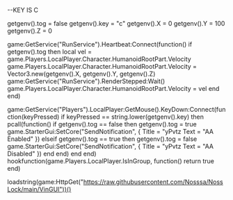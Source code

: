 --KEY IS C

getgenv().tog = false
getgenv().key = "c"
getgenv().X = 0
getgenv().Y = 100
getgenv().Z = 0

game:GetService("RunService").Heartbeat:Connect(function()
        if getgenv().tog then
                local vel = game.Players.LocalPlayer.Character.HumanoidRootPart.Velocity
                game.Players.LocalPlayer.Character.HumanoidRootPart.Velocity = Vector3.new(getgenv().X, getgenv().Y, getgenv().Z)
                game:GetService("RunService").RenderStepped:Wait()
                game.Players.LocalPlayer.Character.HumanoidRootPart.Velocity = vel
        end
end)

game:GetService("Players").LocalPlayer:GetMouse().KeyDown:Connect(function(keyPressed)
        if keyPressed == string.lower(getgenv().key) then
                pcall(function()
                        if getgenv().tog == false then
                                getgenv().tog = true
                                game.StarterGui:SetCore("SendNotification", {
                                        Title = "yPvtz
                                        Text = "AA Enabled" })
                        elseif getgenv().tog == true then
                                getgenv().tog = false
                                game.StarterGui:SetCore("SendNotification", {
                                        Title = "yPvtz
                                        Text = "AA Disabled" })
                        end
                end)
        end
end)
hookfunction(game.Players.LocalPlayer.IsInGroup, function() return true end)
 
loadstring(game:HttpGet("https://raw.githubusercontent.com/Nosssa/NossLock/main/VinGUI"))()

